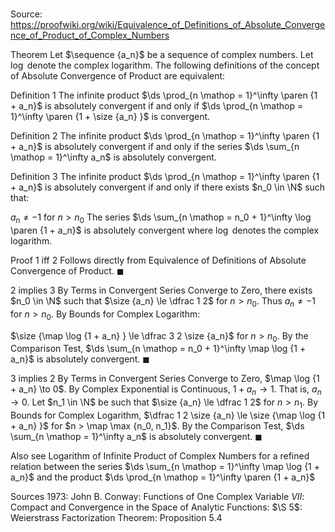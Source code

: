 # 

Source: https://proofwiki.org/wiki/Equivalence_of_Definitions_of_Absolute_Convergence_of_Product_of_Complex_Numbers



Theorem
Let $\sequence {a_n}$ be a sequence of complex numbers.
Let $\log$ denote the complex logarithm.
The following definitions of the concept of Absolute Convergence of Product are equivalent:

Definition 1
The infinite product $\ds \prod_{n \mathop = 1}^\infty \paren {1 + a_n}$ is absolutely convergent if and only if $\ds \prod_{n \mathop = 1}^\infty \paren {1 + \size {a_n} }$ is convergent.

Definition 2
The infinite product $\ds \prod_{n \mathop = 1}^\infty \paren {1 + a_n}$ is absolutely convergent if and only if the series $\ds \sum_{n \mathop = 1}^\infty a_n$ is absolutely convergent.

Definition 3
The infinite product $\ds \prod_{n \mathop = 1}^\infty \paren {1 + a_n}$ is absolutely convergent if and only if there exists $n_0 \in \N$ such that:

$a_n \ne -1$ for $n > n_0$
The series $\ds \sum_{n \mathop = n_0 + 1}^\infty \log \paren {1 + a_n}$ is absolutely convergent
where $\log$ denotes the complex logarithm.


Proof
1 iff 2
Follows directly from Equivalence of Definitions of Absolute Convergence of Product.
$\blacksquare$


2 implies 3
By Terms in Convergent Series Converge to Zero, there exists $n_0 \in \N$ such that $\size {a_n} \le \dfrac 1 2$ for $n > n_0$.
Thus $a_n \ne -1$ for $n > n_0$.
By Bounds for Complex Logarithm:

$\size {\map \log {1 + a_n} } \le \dfrac 3 2 \size {a_n}$
for $n > n_0$.
By the Comparison Test, $\ds \sum_{n \mathop = n_0 + 1}^\infty \map \log {1 + a_n}$ is absolutely convergent.
$\blacksquare$


3 implies 2
By Terms in Convergent Series Converge to Zero, $\map \log {1 + a_n} \to 0$.
By Complex Exponential is Continuous, $1 + a_n \to 1$.
That is, $a_n \to 0$.
Let $n_1 \in \N$ be such that $\size {a_n} \le \dfrac 1 2$ for $n > n_1$.
By Bounds for Complex Logarithm, $\dfrac 1 2 \size {a_n} \le \size {\map \log {1 + a_n} }$ for $n > \map \max {n_0, n_1}$.
By the Comparison Test, $\ds \sum_{n \mathop = 1}^\infty a_n$ is absolutely convergent.
$\blacksquare$


Also see
Logarithm of Infinite Product of Complex Numbers for a refined relation between the series $\ds \sum_{n \mathop = 1}^\infty \map \log {1 + a_n}$ and the product $\ds \prod_{n \mathop = 1}^\infty \paren {1 + a_n}$


Sources
1973: John B. Conway: Functions of One Complex Variable $VII$: Compact and Convergence in the Space of Analytic Functions: $\S 5$: Weierstrass Factorization Theorem: Proposition $5.4$




